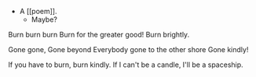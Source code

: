 - A [[poem]].
  - Maybe?

Burn burn burn
Burn for the greater good!
Burn brightly.

Gone gone, 
Gone beyond
Everybody gone to the other shore
Gone kindly!

If you have to burn, burn kindly.
If I can't be a candle, I'll be a spaceship.
